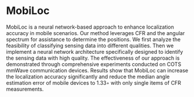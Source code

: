 # MobiLoc
MobiLoc is a neural network-based approach to enhance localization accuracy in mobile scenarios. Our method leverages CFR and the angular spectrum for assistance to determine the positions. We first analyze the feasibility of classifying sensing data into different qualities. Then we implement a neural network architecture specifically designed to identify the sensing data with high quality. The effectiveness of our approach is demonstrated through comprehensive experiments conducted on COTS mmWave communication devices. Results show that MobiLoc can increase the localization accuracy significantly and reduce the median angle estimation error of mobile devices to 1.33◦ with only single items of CFR measurements.
